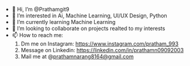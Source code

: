 - 👋 Hi, I’m @Prathamgit9
- 👀 I’m interested in Ai, Machine Learning, UI/UX Design, Python
- 🌱 I’m currently learning Machine Learning
- 💞️ I’m looking to collaborate on projects realted to my interests
- 📫 How to reach me:
  1. Dm me on Instagram: https://www.instagram.com/pratham_993
  2. Message on Linkedin: https://linkedin.com/in/prathamn09092003
  3. Mail me at @prathamnarang8164@gmail.com

<!---
Prathamgit9/Prathamgit9 is a ✨ special ✨ repository because its `README.md` (this file) appears on your GitHub profile.
You can click the Preview link to take a look at your changes.
--->
